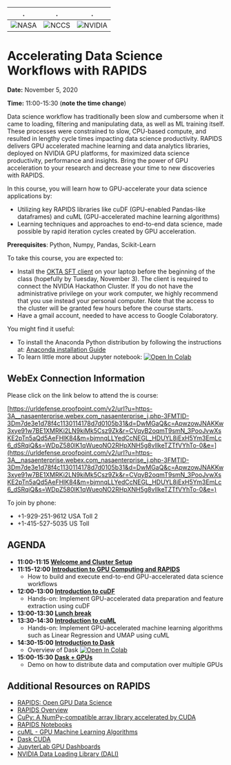 | . | . | . |
| - | - | - |
| ![NASA](http://www.nasa.gov/sites/all/themes/custom/nasatwo/images/nasa-logo.svg) | ![NCCS](https://www.nccs.nasa.gov/sites/default/files/NCCS_Logo_0.png) | ![NVIDIA](https://eyedohistory.files.wordpress.com/2016/03/nvidialogo.jpg) |

# Accelerating Data Science Workflows with RAPIDS

**Date:** November 5, 2020

**Time:** 11:00-15:30 (**note the time change**)

Data science workflow has traditionally been slow and cumbersome when it came to loading, filtering and manipulating data, as well as ML training itself. These processes were constrained to slow, CPU-based compute, and resulted in lengthy cycle times impacting data science productivity. RAPIDS delivers GPU accelerated machine learning and data analytics libraries, deployed on NVIDIA GPU platforms, for maximized data science productivity, performance and insights. Bring the power of GPU acceleration to your research and decrease your time to new discoveries with RAPIDS.

In this course, you will learn how to GPU-accelerate your data science applications by:

- Utilizing key RAPIDS libraries like cuDF (GPU-enabled Pandas-like dataframes) and cuML (GPU-accelerated machine learning algorithms)
- Learning techniques and approaches to end-to-end data science, made possible by rapid iteration cycles created by GPU acceleration.


**Prerequisites**: Python, Numpy, Pandas, Scikit-Learn

To take this course, you are expected to:

- Install the [OKTA SFT client](https://github.com/astg606/py_courses/blob/master/rapids/Hackathon_Cluster_Instructions_NASA.pptx) on your laptop before the beginning of the class (hopefully by Tuesday, November 3). The client is required to connect the NVIDIA Hackathon Cluster. If you do not have the administrative privilege on your work computer, we highly recommend that you use instead your personal computer. Note that the access to the cluster will be granted few hours before the course starts.
- Have a gmail account, needed to have access to Google Colaboratory.

You might find it useful:

- To install the Anaconda Python distribution by following the instructions at: [Anaconda installation Guide](https://docs.continuum.io/anaconda/install/)
- To learn little more about Jupyter notebook: 
 [![Open In Colab](https://colab.research.google.com/assets/colab-badge.svg)](https://colab.research.google.com/github/astg606/py_materials/blob/master/jupyter_notebook/jupyter_notebook_introduction.ipynb)

## WebEx Connection Information

Please click on the link below to attend the is course:

[https://urldefense.proofpoint.com/v2/url?u=https-3A__nasaenterprise.webex.com_nasaenterprise_j.php-3FMTID-3Dm7de3e1d78f4c1130114178d7d0105b31&d=DwMGaQ&c=ApwzowJNAKKw3xye91w7BE1XMRKi2LN9kiMk5Csz9Zk&r=CVqyB2oqmT9smN_3PooJvwXsKE2pTn5aQd5AeFHlK84&m=bjmnqLLYedCcNEGL_HDUYL8iExH5Ym3EmLc6_dSRqiQ&s=WDpZ580lK1qWueoNO2RHpXNH5g8vlIkeTZTfVYhTo-0&e=](https://urldefense.proofpoint.com/v2/url?u=https-3A__nasaenterprise.webex.com_nasaenterprise_j.php-3FMTID-3Dm7de3e1d78f4c1130114178d7d0105b31&d=DwMGaQ&c=ApwzowJNAKKw3xye91w7BE1XMRKi2LN9kiMk5Csz9Zk&r=CVqyB2oqmT9smN_3PooJvwXsKE2pTn5aQd5AeFHlK84&m=bjmnqLLYedCcNEGL_HDUYL8iExH5Ym3EmLc6_dSRqiQ&s=WDpZ580lK1qWueoNO2RHpXNH5g8vlIkeTZTfVYhTo-0&e=)

To join by phone:

- +1-929-251-9612 USA Toll 2
- +1-415-527-5035 US Toll

## AGENDA

- **11:00-11:15 [Welcome and Cluster Setup](#)**
- **11:15-12:00 [Introduction to GPU Computing and RAPIDS](#)**
     - How to build and execute end-to-end GPU-accelerated data science workflows
- **12:00-13:00 [Introduction to cuDF](#)**
     - Hands-on: Implement GPU-accelerated data preparation and feature extraction using cuDF
- **13:00-13:30 [Lunch break](#)**
- **13:30-14:30 [Introduction to cuML](#)**
     - Hands-on: Implement GPU-accelerated machine learning algorithms such as Linear Regression and UMAP using cuML
- **14:30-15:00 [Introduction to Dask](#)**
     - Overview of Dask [![Open In Colab](https://colab.research.google.com/assets/colab-badge.svg)](https://colab.research.google.com/github/astg606/py_materials/blob/master/dask/overview_dask.ipynb)
- **15:00-15:30 [Dask + GPUs](#)**
     - Demo on how to distribute data and computation over multiple GPUs

## Additional Resources on RAPIDS

- <a href="https://rapids.ai/">RAPIDS: Open GPU Data Science</a>
- <a href="https://docs.rapids.ai/overview">RAPIDS Overview</a>
- <a href="https://cupy.dev/">CuPy: A NumPy-compatible array library accelerated by CUDA</a>
- <a href="https://github.com/rapidsai/notebooks">RAPIDS Notebooks</a>
- <a href="https://github.com/rapidsai/cuml">cuML - GPU Machine Learning Algorithms</a>
- <a href="https://github.com/rapidsai/dask-cuda">Dask CUDA</a>
- <a href="https://github.com/rapidsai/jupyterlab-nvdashboard">JupyterLab GPU Dashboards</a>
- <a href="https://developer.nvidia.com/DALI">NVIDIA Data Loading Library (DALI)</a>


<!---
| 17:15-17:30 | **Feedback Session** |  |  |
| 17:15-17:30 | **Feedback Session** |  <a href="https://www.surveymonkey.com/r/PWQVXH5"> Evaluation Survey </a> | |
--->
